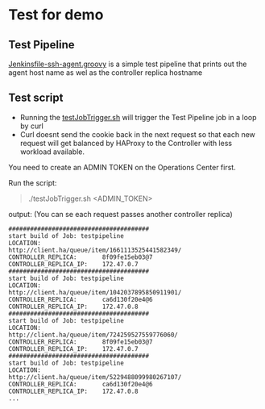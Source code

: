 # Test for demo

## Test Pipeline 

[Jenkinsfile-ssh-agent.groovy](Jenkinsfile-ssh-agent.groovy) is a simple test pipeline that prints out the agent host name as wel as the controller replica hostname

## Test script 

* Running the [testJobTrigger.sh](testJobTrigger.sh]) will trigger the Test Pipeline job in a loop by curl
* Curl doesnt send the cookie back in the next request so that each new request will get balanced by HAProxy to the Controller with less workload available. 



You need to create an ADMIN TOKEN on the Operations Center first.

Run the script:

> ./testJobTrigger.sh <ADMIN_TOKEN>

output:  (You can se each request  passes another controller replica) 

```
#######################################
start build of Job: testpipeline
LOCATION:                 http://client.ha/queue/item/1661113525441582349/
CONTROLLER_REPLICA:       8f09fe15eb03@7
CONTROLLER_REPLICA_IP:    172.47.0.7
#######################################
start build of Job: testpipeline
LOCATION:                 http://client.ha/queue/item/1042037895850911901/
CONTROLLER_REPLICA:       ca6d130f20e4@6
CONTROLLER_REPLICA_IP:    172.47.0.8
#######################################
start build of Job: testpipeline
LOCATION:                 http://client.ha/queue/item/724259527559776060/
CONTROLLER_REPLICA:       8f09fe15eb03@7
CONTROLLER_REPLICA_IP:    172.47.0.7
#######################################
start build of Job: testpipeline
LOCATION:                 http://client.ha/queue/item/5229488099980267107/
CONTROLLER_REPLICA:       ca6d130f20e4@6
CONTROLLER_REPLICA_IP:    172.47.0.8
...
```